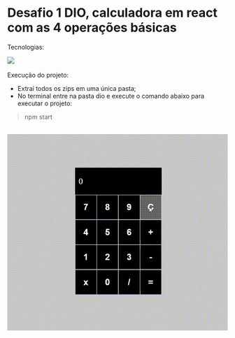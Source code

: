 # Desafio 1 DIO, calculadora em react com as 4 operações básicas

Tecnologias:
<p>
<img src="https://img.shields.io/badge/react-%2320232a.svg?style=for-the-badge&logo=react&logoColor=%2361DAFB" height="25"/>
</p>

Execução do projeto:
- Extraí todos os zips em uma única pasta;
- No terminal entre na pasta dio e execute o comando abaixo para executar o projeto:
> npm start

<br>

<div align='center'>
  <img src='calc.gif'>
</div>

